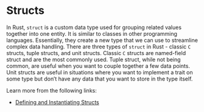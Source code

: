# Structs

In Rust, `struct` is a custom data type used for grouping related values together into one entity. It is similar to classes in other programming languages. Essentially, they create a new type that we can use to streamline complex data handling. There are three types of `struct` in Rust - classic `C` structs, tuple structs, and unit structs. Classic `C` structs are named-field struct and are the most commonly used. Tuple struct, while not being common, are useful when you want to couple together a few data points. Unit structs are useful in situations where you want to implement a trait on some type but don’t have any data that you want to store in the type itself.

Learn more from the following links:

- [Defining and Instantiating Structs](https://rust-book.cs.brown.edu/ch05-01-defining-structs.html)